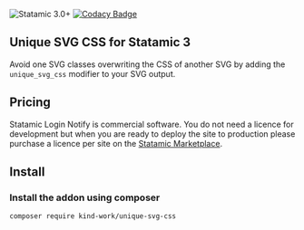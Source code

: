 ![Statamic 3.0+](https://img.shields.io/badge/Statamic-3.0+-FF269E?style=for-the-badge&link=https://statamic.com)
[![Codacy Badge](https://api.codacy.com/project/badge/Grade/f60d22b60023490d83b8d85ec144da29)](https://www.codacy.com/manual/jcohlmeyer/unique-svg-css?utm_source=github.com&amp;utm_medium=referral&amp;utm_content=kind-work/unique-svg-css&amp;utm_campaign=Badge_Grade)

## Unique SVG CSS for Statamic 3

Avoid one SVG classes overwriting the CSS of another SVG by adding the `unique_svg_css` modifier to your SVG output.

## Pricing

Statamic Login Notify is commercial software. You do not need a licence for development but when you are ready to deploy the site to production please purchase a licence per site on the [Statamic Marketplace](https://statamic.com/marketplace/addons/unique-svg-css).

## Install

### Install the addon using composer

```composer require kind-work/unique-svg-css```
